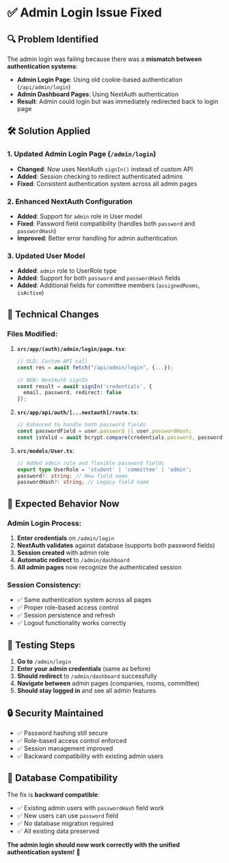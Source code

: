 # ✅ Admin Login Issue Fixed

## 🔍 Problem Identified

The admin login was failing because there was a **mismatch between authentication systems**:

- **Admin Login Page**: Using old cookie-based authentication (`/api/admin/login`)
- **Admin Dashboard Pages**: Using NextAuth authentication
- **Result**: Admin could login but was immediately redirected back to login page

## 🛠️ Solution Applied

### **1. Updated Admin Login Page** (`/admin/login`)
- **Changed**: Now uses NextAuth `signIn()` instead of custom API
- **Added**: Session checking to redirect authenticated admins
- **Fixed**: Consistent authentication system across all admin pages

### **2. Enhanced NextAuth Configuration**
- **Added**: Support for `admin` role in User model
- **Fixed**: Password field compatibility (handles both `password` and `passwordHash`)
- **Improved**: Better error handling for admin authentication

### **3. Updated User Model**
- **Added**: `admin` role to UserRole type
- **Added**: Support for both `password` and `passwordHash` fields
- **Added**: Additional fields for committee members (`assignedRooms`, `isActive`)

## 🔧 Technical Changes

### **Files Modified:**

1. **`src/app/(auth)/admin/login/page.tsx`**:
   ```typescript
   // OLD: Custom API call
   const res = await fetch("/api/admin/login", {...});
   
   // NEW: NextAuth signIn
   const result = await signIn('credentials', {
     email, password, redirect: false
   });
   ```

2. **`src/app/api/auth/[...nextauth]/route.ts`**:
   ```typescript
   // Enhanced to handle both password fields
   const passwordField = user.password || user.passwordHash;
   const isValid = await bcrypt.compare(credentials.password, passwordField);
   ```

3. **`src/models/User.ts`**:
   ```typescript
   // Added admin role and flexible password fields
   export type UserRole = 'student' | 'committee' | 'admin';
   password?: string; // New field name
   passwordHash?: string; // Legacy field name
   ```

## 🎯 Expected Behavior Now

### **Admin Login Process:**
1. **Enter credentials** on `/admin/login`
2. **NextAuth validates** against database (supports both password fields)
3. **Session created** with admin role
4. **Automatic redirect** to `/admin/dashboard`
5. **All admin pages** now recognize the authenticated session

### **Session Consistency:**
- ✅ Same authentication system across all pages
- ✅ Proper role-based access control
- ✅ Session persistence and refresh
- ✅ Logout functionality works correctly

## 🧪 Testing Steps

1. **Go to** `/admin/login`
2. **Enter your admin credentials** (same as before)
3. **Should redirect** to `/admin/dashboard` successfully
4. **Navigate between** admin pages (companies, rooms, committee)
5. **Should stay logged in** and see all admin features

## 🔒 Security Maintained

- ✅ Password hashing still secure
- ✅ Role-based access control enforced
- ✅ Session management improved
- ✅ Backward compatibility with existing admin users

## 📝 Database Compatibility

The fix is **backward compatible**:
- ✅ Existing admin users with `passwordHash` field work
- ✅ New users can use `password` field
- ✅ No database migration required
- ✅ All existing data preserved

**The admin login should now work correctly with the unified authentication system!** 🎉
